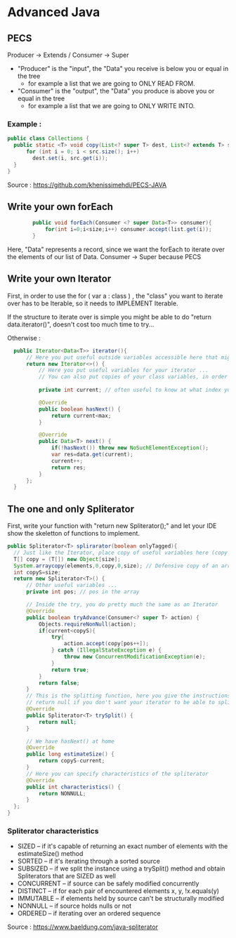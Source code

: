 # Advanced Java

## PECS
Producer -> Extends / Consumer -> Super

- "Producer" is the "input", the "Data" you receive is below you or equal in the tree
  - for example a list that we are going to ONLY READ FROM. 
- "Consumer" is the "output", the "Data" you produce is above you or equal in the tree
  - for example a list that we are going to ONLY WRITE INTO.

### Example : 
```java
public class Collections { 
  public static <T> void copy(List<? super T> dest, List<? extends T> src) {
      for (int i = 0; i < src.size(); i++) 
        dest.set(i, src.get(i)); 
  } 
}
```

Source : https://github.com/khenissimehdi/PECS-JAVA


## Write your own forEach
```java
        public void forEach(Consumer <? super Data<T>> consumer){
            for(int i=0;i<size;i++) consumer.accept(list.get(i));
        }
```
Here, "Data<T>" represents a record, since we want the forEach to iterate over the elements of our list of Data<T>.
Consumer -> Super because PECS 

  
## Write your own Iterator 
  
First, in order to use the for ( var a : class ) , the "class" you want to iterate over has to be Iterable, so it needs to IMPLEMENT Iterable<The data you want to iterate over>.
  
  
If the structure to iterate over is simple you might be able to do "return data.iterator()", doesn't cost too much time to try...
  
  
Otherwise : 
```java
  public Iterator<Data<T>> iterator(){
      // Here you put useful outside variables accessible here that might be useful IN the iterator...
      return new Iterator<>() {
          // Here you put useful variables for your iterator ...
          // You can also put copies of your class variables, in order for the iterator to only see a snapshot of the class
  
          private int current; // often useful to know at what index you are  

          @Override
          public boolean hasNext() {
              return current<max; 
          }

          @Override
          public Data<T> next() {
              if(!hasNext()) throw new NoSuchElementException();
              var res=data.get(current);
              current++;
              return res;
          }
      };
  }
  ```
  
  
## The one and only Spliterator
  
  First, write your function with "return new Spliterator<T>();" and let your IDE show the skeletton of functions to implement.
  

  ```java
  public Spliterator<T> splirarator(boolean onlyTagged){
    // Just like the Iterator, place copy of useful variables here (copy in order to have a snapshot instead of real time data)
    T[] copy = (T[]) new Object[size];
    System.arraycopy(elements,0,copy,0,size); // Defensive copy of an array
    int copyS=size;
    return new Spliterator<T>() {
        // Other useful variables ...
        private int pos; // pos in the array

        // Inside the try, you do pretty much the same as an Iterator
        @Override
        public boolean tryAdvance(Consumer<? super T> action) {
            Objects.requireNonNull(action);
            if(current<copyS){
                try{
                    action.accept(copy[pos++]);
                } catch (IllegalStateException e) {
                    throw new ConcurrentModificationException(e);
                }
                return true;
            }
            return false;
        }
        // This is the splitting function, here you give the instructions which to follow to separate the iterator into two instances
        // return null if you don't want your iterator to be able to split, which makes the use of a spliterator debatable...
        @Override
        public Spliterator<T> trySplit() {
            return null;
        }

        // We have hasNext() at home
        @Override 
        public long estimateSize() {
            return copyS-current;
        }
        // Here you can specify characteristics of the spliterator 
        @Override
        public int characteristics() {
            return NONNULL;
        }
    };
}
```

### Spliterator characteristics 
- SIZED – if it's capable of returning an exact number of elements with the estimateSize() method
- SORTED – if it's iterating through a sorted source
- SUBSIZED – if we split the instance using a trySplit() method and obtain Spliterators that are SIZED as well
- CONCURRENT – if source can be safely modified concurrently
- DISTINCT – if for each pair of encountered elements x, y, !x.equals(y)
- IMMUTABLE – if elements held by source can't be structurally modified
- NONNULL – if source holds nulls or not
- ORDERED – if iterating over an ordered sequence


Source : https://www.baeldung.com/java-spliterator

